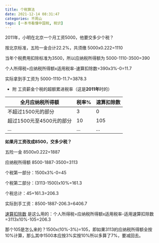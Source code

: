 ```yaml
---
title: 个税算法
date: 2021-12-14 08:31:47
categories: 不周山
tags: [一本书看懂中国税, 税识]
---
```


2011年，小明在北京一个月工资5000，他要交多少个税？
<!--more-->

按北京标准，五险一金合计22.2%，共须缴 5000x0.222=1110

当年个税费用扣除标准为3500，所以应纳税所得额为 5000-1110-3500=390

个人所得税=应纳税所得额x适用税率-速算扣除数=390x3%-0=11.7

实际拿到手工资为 5000-1110-11.7=3878.3

- 附 工资薪金个税的超额累进税率（这是**2011年**时的）

| 全月应纳税所得额 | 税率% | 速算扣除数 |
| ------ | ------ | ------ |
| 不超过1500元的部分 | 3 | 0 |
| 超过1500元至4500元的部分 | 10 | 105 |
| ... | ... | ... |

**如果月工资改成8500，交多少税？**

五险一金 8500x0.222=1887

应纳税所得额 8500-1887-3500=3113

个税第一部分：1500x3%-0=45

个税第二部分：(3113-1500)x10%=161.3

个税总计：45+161.3=206.3

实际到手工资：8500-1887-206.3=6406.7

[速算扣除数](https://baike.baidu.com/item/%E9%80%9F%E7%AE%97%E6%89%A3%E9%99%A4%E6%95%B0) 是这么用的：个人所得税=应纳税所得额x适用税率-适用速算扣除数=3113x10%-105=206.3

那个105是怎么来的？1500x(10%-3%)=105，即如果3113的应纳税所得额全按10%计算，那么其中1500本应按3%实按10%所以多算了7%，要减回去。
